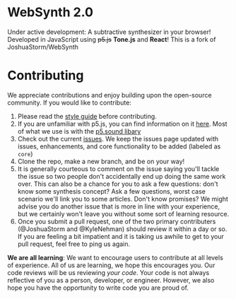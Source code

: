 # WebSynth 2.0
Under active development: A subtractive synthesizer in your browser! Developed in JavaScript using ~~p5.js~~ **Tone.js** and **React**! This is a fork of JoshuaStorm/WebSynth

# Contributing

We appreciate contributions and enjoy building upon the open-source community.
If you would like to contribute:

  1. Please read the [style guide](https://github.com/JoshuaStorm/WebSynth/wiki/Style-Guide) before contributing.
  2. If you are unfamiliar with p5.js, you can find information on it [here](http://p5js.org/reference/). Most of what we use is with the [p5.sound libary](http://p5js.org/reference/#/libraries/p5.sound)
  3. Check out the current [issues](https://github.com/JoshuaStorm/WebSynth/issues). We keep the issues page updated with issues, enhancements, and core functionality to be added (labeled as `core`)
  4. Clone the repo, make a new branch, and be on your way!
  5. It is generally courteous to comment on the issue saying you'll tackle the issue so two people don't accidentally end up doing the same work over. This can also be a chance for you to ask a few questions: don't know some synthesis concept? Ask a few questions, worst case scenario we'll link you to some articles. Don't know promises? We might advise you do another issue that is more in line with your experience, but we certainly won't leave you without some sort of learning resource.
  6. Once you submit a pull request, one of the two primary contributers (@JoshuaStorm and @KyleNehman) should review it within a day or so. If you are feeling a bit impatient and it is taking us awhile to get to your pull request, feel free to ping us again.

**We are all learning**: We want to encourage users to contribute at all levels of experience. All of us are learning, we hope this encourages you. Our code reviews will be us reviewing _your code_. Your code is not always reflective of you as a person, developer, or engineer. However, we also hope you have the opportunity to write code you are proud of.
